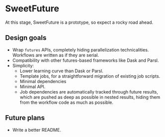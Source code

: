 # SweetFuture

At this stage, SweetFuture is a prototype, so expect a rocky road ahead.

## Design goals

- Wrap `futures` APIs, completely hiding parallelization technicalities.
  Workflows are written as if they are serial.
- Compatibility with other futures-based frameworks like Dask and Parsl.
- Simplicity:
  - Lower learning curve than Dask or Parsl.
  - Template jobs, for a straightforward migration of existing job scripts.
  - Minimal dependencies
  - Minimal API.
  - Job dependencies are automatically tracked through future results,
    which are pushed as deep as possible in nested results,
    hiding them from the workflow code as much as possible.

## Future plans

- Write a better README.
